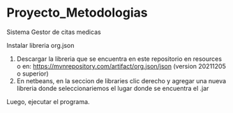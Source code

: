 # Proyecto_Metodologias
Sistema Gestor de citas medicas

Instalar libreria org.json 
 
1. Descargar la libreria que se encuentra en este repositorio en resources o en: https://mvnrepository.com/artifact/org.json/json (version 20211205 o superior)
2. En netbeans, en la seccion de libraries clic derecho y agregar una nueva libreria donde seleccionariemos el lugar donde se encuentra el .jar 

Luego, ejecutar el programa.
